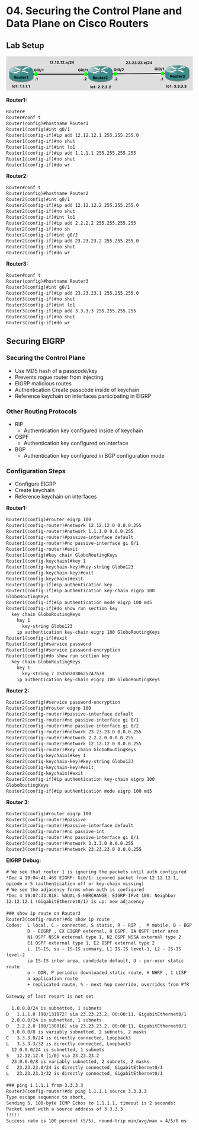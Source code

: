 # 04. Securing the Control Plane and Data Plane on Cisco Routers

## Lab Setup

![Lab topology](../../../.gitbook/assets/securing-control-plane-and-data-plane-on-cisco-routers.png)



**Router1:**
```
Router#
Router#conf t
Router(config)#hostname Router1
Router1(config)#int g0/1
Router1(config-if)#ip add 12.12.12.1 255.255.255.0
Router1(config-if)#no shut
Router1(config-if)#int lo1
Router1(config-if)#ip add 1.1.1.1 255.255.255.255
Router1(config-if)#no shut
Router1(config-if)#do wr
```

**Router2:**
```
Router#conf t
Router(config)#hostname Router2
Router2(config)#int g0/1
Router2(config-if)#ip add 12.12.12.2 255.255.255.0
Router2(config-if)#no shut
Router2(config-if)#int lo1
Router2(config-if)#ip add 2.2.2.2 255.255.255.255
Router2(config-if)#no sh
Router2(config-if)#int g0/2
Router2(config-if)#ip add 23.23.23.2 255.255.255.0
Router2(config-if)#no shut
Router2(config-if)#do wr
```

**Router3:**
```
Router#conf t
Router(config)#hostname Router3
Router3(config)#int g0/1
Router3(config-if)#ip add 23.23.23.1 255.255.255.0
Router3(config-if)#no shut
Router3(config-if)#int lo1
Router3(config-if)#ip add 3.3.3.3 255.255.255.255
Router3(config-if)#no shut
Router3(config-if)#do wr
```

## Securing EIGRP

### Securing the Control Plane

* Use MD5 hash of a passcode/key
* Prevents rogue router from injecting
* EIGRP malicious routes
* Authentication Create passcode inside of keychain
* Reference keychain on interfaces participating in EIGRP

### Other Routing Protocols

* RIP
  *  Authentication key configured inside of keychain
* OSPF
  * Authentication key configured on interface
* BGP
  * Authentication key configured in BGP configuration mode

### Configuration Steps

* Configure EIGRP
* Create keychain
* Reference keychain on interfaces

**Router1:**
```
Router1(config)#router eigrp 100
Router1(config-router)#network 12.12.12.0 0.0.0.255
Router1(config-router)#network 1.1.1.0 0.0.0.255
Router1(config-router)#passive-interface default
Router1(config-router)#no passive-interface gi 0/1
Router1(config-router)#exit
Router1(config)#key chain GloboRoutingKeys
Router1(config-keychain)#key 1
Router1(config-keychain-key)#key-string Globo123
Router1(config-keychain-key)#exit
Router1(config-keychain)#exit
Router1(config-if)#ip authentication key
Router1(config-if)#ip authentication key-chain eigrp 100 GloboRoutingKeys
Router1(config-if)#ip authentication mode eigrp 100 md5
Router1(config-if)#do show run section key
  key chain GloboRoutingKeys
    key 1
      key-string Globo123
    ip authentication key-chain eigrp 100 GloboRoutingKeys
Router1(config-if)#exit
Router1(config)#service password
Router1(config)#service password-encryption
Router1(config)#do show run section key
  key chain GloboRoutingKeys
    key 1
      key-string 7 1535070306257A767B
    ip authentication key-chain eigrp 100 GloboRoutingKeys
```

**Router 2:**
```
Router2(config)#service password-encryption
Router2(config)#router eigrp 100
Router2(config-router)#passive-interface default
Router2(config-router)#no passive-interface gi 0/1
Router2(config-router)#no passive-interface gi 0/2
Router2(config-router)#network 23.23.23.0 0.0.0.255
Router2(config-router)#network 2.2.2.0 0.0.0.255
Router2(config-router)#network 12.12.12.0 0.0.0.255
Router2(config-router)#key chain GloboRoutingKeys
Router2(config-keychain)#key 1
Router2(config-keychain-key)#key-string Globo123
Router2(config-keychain-key)#exit
Router2(config-keychain)#exit
Router2(config-if)#ip authentication key-chain eigrp 100 GloboRoutingKeys
Router2(config-if)#ip authentication mode eigrp 100 md5
```

**Router 3:**
```
Router3(config)#router eigrp 100
Router3(config-router)#passive
Router3(config-router)#passive-interface default
Router3(config-router)#no passive-int
Router3(config-router)#no passive-interface gi 0/1
Router3(config-router)#network 3.3.3.0 0.0.0.255
Router3(config-router)#network 23.23.23.0 0.0.0.255
```

**EIGRP Debug:**
```
# We see that router 1 is ignoring the packets until auth configured
*Dec 4 19:04:41.469 EIGRP: Gi0/1: ignored packet from 12.12.12.1, opcode = 5 (authentication off or key-chain missing)
# We see the adjacency forms when auth is configured
*Dec 4 19:07:33.818: %DUAL-5-NBRCHANGE: EIGRP-IPv4 100: Neighbor 12.12.12.1 (GigabitEthernet0/1) is up: new adjacency

### show ip route on Router3
Router3(config-router)#do show ip route
Codes:  L local, C - connected, S static, R - RIP ,  M mobile, B - BGP
        D - EIGRP , EX EIGRP external, 0 OSPF. IA OSPF inter area
        N1 OSPF NSSA external type 1, N2 OSPF NSSA external type 2
        E1 OSPF external type 1, E2 OSPF external type 2
        i. IS-IS, su - IS-IS summary, L1 IS-IS level-1, L2 - IS-IS level-2
        ia IS-IS inter area, candidate default, U - per-user static route
        o - ODR, P periodic downloaded static route, H NHRP , 1 LISP
        a application route
        + replicated route, % - next hop override, overrides from PfR

Gateway of last resort is not set

  1.0.0.0/24 is subnetted, 1 subnets
D   1.1.1.0 [90/131072] via 23.23.23.2, 00:00:11. GigabitEthernet0/1
  2.0.0.0/24 is subnetted, 1 subnets
D   2.2.2.0 [90/130816] via 23.23.23.2, 00:00:11, GigabitEthernet0/1
  3.0.0.0/8 is variably subnetted, 2 subnets, 2 masks
C   3.3.3.0/24 is directly connected, Loopback3
L   3.3.3.3/32 is directly connected, Loopback3
  12.0.0.0/24 is subnetted, 1 subnets
S   12.12.12.0 [1/0] via 23.23.23.2
  23.0.0.0/8 is variably subnetted, 2 subnets, 2 masks
C   23.23.23.0/24 is directly connected, GigabitEthernet0/1
L   23.23.23.3/32 is directly connected, GigabitEthernet0/1

### ping 1.1.1.1 from 3.3.3.3
Router3(config-router)#do ping 1.1.1.1 source 3.3.3.3
Type escape sequence to abort.
Sending 5, 100-byte ICMP Echos to 1.1.1.1, timeout is 2 seconds:
Packet sent with a source address of 3.3.3.3
!!!!!
Success rate is 100 percent (5/5), round-trip min/avg/max = 4/5/8 ms
```
